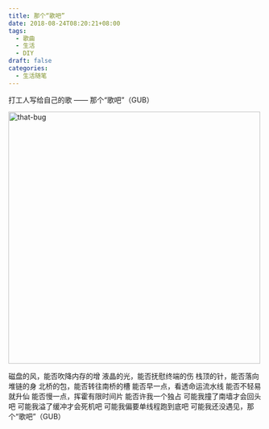 ```yaml
---
title: 那个“歌吧”
date: 2018-08-24T08:20:21+08:00
tags:
  - 歌曲
  - 生活
  - DIY
draft: false
categories:
  - 生活随笔
---
```

打工人写给自己的歌 —— 那个“歌吧”（GUB）
<!--more-->
 <img src="https://seanxpcom-1252122045.cos.ap-nanjing.myqcloud.com/images/I-miss-that-gub-0.jpg" width="500" height="500" alt='that-bug'/>
 
 磁盘的风，能否吹降内存的增
 液晶的光，能否抚慰终端的伤
 栈顶的针，能否落向堆链的身
 北桥的包，能否转往南桥的槽
 能否早一点，看透命运流水线
 能否不轻易就升仙
 能否慢一点，挥霍有限时间片
 能否许我一个独占
 可能我撞了南墙才会回头吧
 可能我溢了缓冲才会死机吧
 可能我偏要单线程跑到底吧
 可能我还没遇见，那个“歌吧”（GUB）


